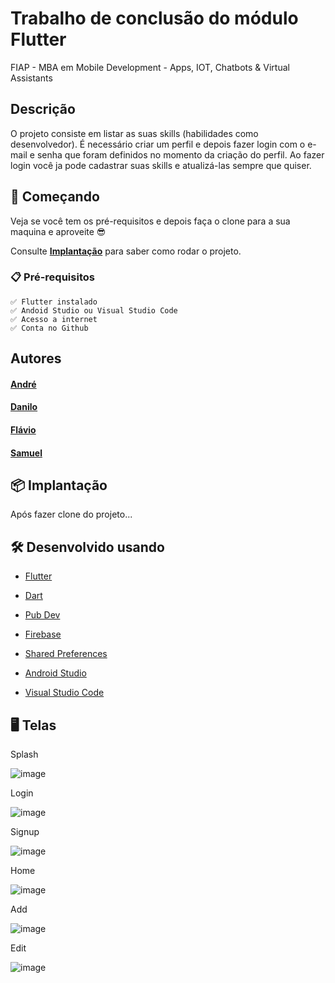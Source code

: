 # Trabalho de conclusão do módulo Flutter

FIAP - MBA em Mobile Development - Apps, IOT, Chatbots & Virtual Assistants

## Descrição
O projeto consiste em listar as suas skills (habilidades como desenvolvedor).
É necessário criar um perfil e depois fazer login com o e-mail e senha que foram definidos no momento da criação do perfil.
Ao fazer login você ja pode cadastrar suas skills e atualizá-las sempre que quiser.

## 🚀 Começando
Veja se você tem os pré-requisitos e depois faça o clone para a sua maquina e aproveite 😎

Consulte **[Implantação](#-implanta%C3%A7%C3%A3o)** para saber como rodar o projeto.

### 📋 Pré-requisitos
```
✅ Flutter instalado
✅ Andoid Studio ou Visual Studio Code
✅ Acesso a internet
✅ Conta no Github
```
## Autores

#### [André](https://github.com/AndCordeiro)
#### [Danilo](https://www.linkedin.com/in/danilopsnts)
#### [Flávio](https://github.com/flavio-fgjj)
#### [Samuel](https://github.com/SamuelDevMobile)

## 📦 Implantação

Após fazer clone do projeto...

## 🛠️ Desenvolvido usando

* [Flutter](https://flutter.dev/)
* [Dart](https://dart.dev/)
* [Pub Dev](https://pub.dev/)
* [Firebase](https://firebase.google.com/?hl=pt-br)
* [Shared Preferences](https://pub.dev/packages/shared_preferences)

* [Android Studio](https://developer.android.com/studio)
* [Visual Studio Code](https://code.visualstudio.com/)

## 🖥️ Telas

Splash

![image](https://user-images.githubusercontent.com/9452793/223852000-58ee49a3-ca8b-45d3-9b4a-657252d34c89.png)

Login

![image](https://user-images.githubusercontent.com/9452793/223851628-66136e1c-0f02-41d4-a04a-2030d198e550.png)

Signup

![image](https://user-images.githubusercontent.com/9452793/223853130-f2c509bc-68df-4fd6-a943-26cbc985400e.png)

Home

![image](https://user-images.githubusercontent.com/9452793/223856460-57a12915-983f-4eed-9662-dc636f858370.png)

Add 

![image](https://user-images.githubusercontent.com/9452793/223856548-be6d4c33-6761-4184-b4d3-a1eb675a0552.png)

Edit

![image](https://user-images.githubusercontent.com/9452793/223856630-680981bb-3839-45dc-9573-4ed2978e9ad4.png)
